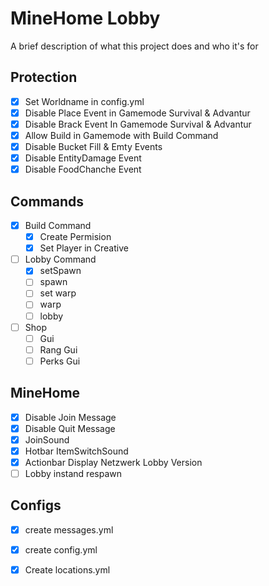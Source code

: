 # MineHome Lobby

A brief description of what this project does and who it's for


## Protection

- [X] Set Worldname in config.yml
- [X] Disable Place Event in Gamemode Survival & Advantur
- [X] Disable Brack Event In Gamemode Survival & Advantur
- [X] Allow Build in Gamemode with Build Command
- [X] Disable Bucket Fill & Emty Events
- [X] Disable EntityDamage Event
- [X] Disable FoodChanche Event

## Commands

- [X] Build Command
  - [x] Create Permision
  - [x] Set Player in Creative 
- [ ] Lobby Command
    - [X] setSpawn
    - [ ] spawn
    - [ ] set warp
    - [ ] warp
    - [ ] lobby 
- [ ] Shop
    - [ ] Gui
    - [ ] Rang Gui
    - [ ] Perks Gui

## MineHome
- [X] Disable Join Message
- [X] Disable Quit Message
- [X] JoinSound
- [X] Hotbar ItemSwitchSound
- [X] Actionbar Display Netzwerk Lobby Version
- [ ] Lobby instand respawn

## Configs
- [x] create messages.yml
- [x] create config.yml
- [X] Create locations.yml


  
